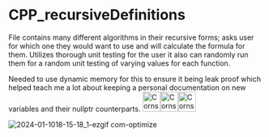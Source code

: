 # CPP_recursiveDefinitions
  File contains many different algorithms in their recursive forms; asks user for which one they would want to use and will calculate the formula for them. Utilizes thorough unit testing for the user it also can randomly run them for a random unit testing of varying values for each function.

  Needed to use dynamic memory for this to ensure it being leak proof which helped teach me a lot about keeping a personal documentation on new variables and their nullptr counterparts.   <img src="https://github.com/Kingerthanu/CPP_recursiveDefinitions/assets/76754592/7c0d0c18-15ae-49f9-b009-6e212560b854" alt="Cornstarch <3" width="35" height="39"><img src="https://github.com/Kingerthanu/CPP_recursiveDefinitions/assets/76754592/7c0d0c18-15ae-49f9-b009-6e212560b854" alt="Cornstarch <3" width="35" height="39"><img src="https://github.com/Kingerthanu/CPP_recursiveDefinitions/assets/76754592/7c0d0c18-15ae-49f9-b009-6e212560b854" alt="Cornstarch <3" width="35" height="39">

  ![2024-01-1018-15-18_1-ezgif com-optimize](https://github.com/Kingerthanu/CPP_recursiveDefinitions/assets/76754592/5e42b062-230d-4074-92f3-ceddd403274b)

